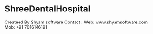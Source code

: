 # ShreeDentalHospital
 Createed By Shyam software 
 Contact : 
     Web:  www.shyamsoftware.com
     Mob: +91 7016146191 
